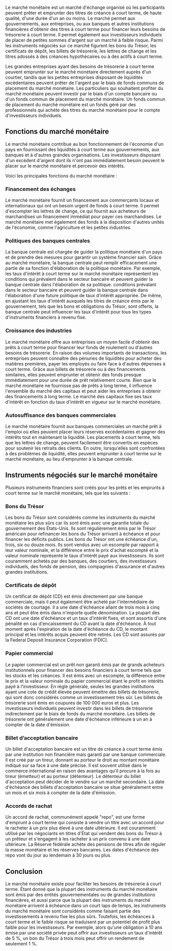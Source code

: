 Le marché monétaire est un marché d'échange organisé où les participants peuvent prêter et emprunter des titres de créance à court terme, de haute qualité, d'une durée d'un an ou moins. Le marché permet aux gouvernements, aux entreprises, ou aux banques et autres institutions financières d'obtenir des titres à court terme pour financer leurs besoins de trésorerie à court terme. Il permet également aux investisseurs individuels de placer de petites sommes d'argent sur un marché à faible risque. Parmi les instruments négociés sur ce marché figurent les bons du Trésor, les certificats de dépôt, les billets de trésorerie, les lettres de change et les titres adossés à des créances hypothécaires ou à des actifs à court terme.

Les grandes entreprises ayant des besoins de trésorerie à court terme peuvent emprunter sur le marché monétaire directement auprès d'un courtier, tandis que les petites entreprises disposant de liquidités excédentaires peuvent prêter de l'argent par le biais de fonds communs de placement du marché monétaire. Les particuliers qui souhaitent profiter du marché monétaire peuvent investir par le biais d'un compte bancaire ou d'un fonds commun de placement du marché monétaire. Un fonds commun de placement du marché monétaire est un fonds géré par des professionnels qui achète des titres du marché monétaire pour le compte d'investisseurs individuels.

## Fonctions du marché monétaire

Le marché monétaire contribue au bon fonctionnement de l'économie d'un pays en fournissant des liquidités à court terme aux gouvernements, aux banques et à d'autres grandes organisations. Les investisseurs disposant d'un excédent d'argent dont ils n'ont pas immédiatement besoin peuvent le placer sur le marché monétaire et percevoir des intérêts.

Voici les principales fonctions du marché monétaire :

### Financement des échanges

Le marché monétaire fournit un financement aux commerçants locaux et internationaux qui ont un besoin urgent de fonds à court terme. Il permet d'escompter les lettres de change, ce qui fournit aux acheteurs de marchandises un financement immédiat pour payer ces marchandises. Le marché monétaire met également des fonds à la disposition d'autres unités de l'économie, comme l'agriculture et les petites industries.

### Politiques des banques centrales

La banque centrale est chargée de guider la politique monétaire d'un pays et de prendre des mesures pour garantir un système financier sain. Grâce au marché monétaire, la banque centrale peut remplir efficacement une partie de sa fonction d'élaboration de la politique monétaire. Par exemple, les taux d'intérêt à court terme sur le marché monétaire représentent les conditions qui prévalent dans le secteur bancaire et peuvent guider la banque centrale dans l'élaboration de sa politique. conditions prévalant dans le secteur bancaire et peuvent guider la banque centrale dans l'élaboration d'une future politique de taux d'intérêt appropriée. De même, en ajustant les taux d'intérêt auxquels les titres de créance émis par le gouvernement, tels que les bons et obligations du Trésor, sont offerts, la banque centrale peut influencer les taux d'intérêt pour tous les types d'instruments financiers à revenu fixe.

### Croissance des industries

Le marché monétaire offre aux entreprises un moyen facile d'obtenir des prêts à court terme pour financer leur fonds de roulement ou d'autres besoins de trésorerie. En raison des volumes importants de transactions, les entreprises peuvent connaître des pénuries de liquidités pour acheter des matières premières, payer les employés ou faire face à d'autres dépenses à court terme. Grâce aux billets de trésorerie ou à des financements similaires, elles peuvent emprunter et obtenir des fonds presque immédiatement pour une durée de prêt relativement courte. Bien que le marché monétaire ne fournisse pas de prêts à long terme, il influence l'ensemble du marché des capitaux et peut aider les entreprises à obtenir des financements à long terme. Le marché des capitaux fixe ses taux d'intérêt en fonction du taux d'intérêt en vigueur sur le marché monétaire.

### Autosuffisance des banques commerciales

Le marché monétaire fournit aux banques commerciales un marché prêt à l'emploi où elles peuvent placer leurs réserves excédentaires et gagner des intérêts tout en maintenant la liquidité. Les placements à court terme, tels que les lettres de change, peuvent facilement être convertis en espèces pour soutenir les retraits des clients. En outre, lorsqu'elles sont confrontées à des problèmes de liquidité, elles peuvent emprunter à court terme sur le marché monétaire, au lieu d'emprunter à la banque centrale.

## Instruments négociés sur le marché monétaire

Plusieurs instruments financiers sont créés pour les prêts et les emprunts à court terme sur le marché monétaire, tels que les suivants :

### Bons du Trésor

Les bons du Trésor sont considérés comme les instruments du marché monétaire les plus sûrs car ils sont émis avec une garantie totale du gouvernement des États-Unis. Ils sont régulièrement émis par le Trésor américain pour refinancer les bons du Trésor arrivant à échéance et pour financer les déficits publics. Les bons du Trésor ont une échéance d'un, trois, six ou douze mois. Ils sont vendus avec un escompte par rapport à leur valeur nominale, et la différence entre le prix d'achat escompté et la valeur nominale représente le taux d'intérêt payé aux investisseurs. Ils sont couramment achetés par des banques, des courtiers, des investisseurs individuels, des fonds de pension, des compagnies d'assurance et d'autres grandes institutions.

### Certificats de dépôt

Un certificat de dépôt (CD) est émis directement par une banque commerciale, mais il peut également être acheté par l'intermédiaire de sociétés de courtage. Il a une date d'échéance allant de trois mois à cinq ans et peut être émis dans n'importe quelle dénomination. La plupart des CD ont une date d'échéance et un taux d'intérêt fixes, et sont assortis d'une pénalité en cas d'encaissement du CD avant la date d'échéance. À tout moment après l'expiration de la date d'échéance du CD, le montant principal et les intérêts acquis peuvent être retirés. Les CD sont assurés par la Federal Deposit Insurance Corporation (FDIC).

### Papier commercial

Le papier commercial est un prêt non garanti émis par de grands acheteurs institutionnels pour financer des besoins financiers à court terme tels que les stocks et les créances. Il est émis avec un escompte, la différence entre le prix et la valeur nominale du papier commercial étant le profit en intérêts payé à l'investisseur. En règle générale, seules les grandes institutions ayant une cote de crédit élevée peuvent émettre des billets de trésorerie, qui sont donc considérés comme un investissement très sûr. Les billets de trésorerie sont émis en coupures de 100 000 euros et plus. Les investisseurs individuels peuvent investir dans les billets de trésorerie indirectement par le biais de fonds du marché monétaire. Les billets de trésorerie ont généralement une date d'échéance inférieure à un an à compter de la date d'émission.

### Billet d’acceptation bancaire

Un billet d'acceptation bancaire est un titre de créance à court terme émis par une institution non financière mais garanti par une banque commerciale. Il est créé par un tireur, donnant au porteur le droit au montant monétaire indiqué sur sa face à une date précise. Il est souvent utilisé dans le commerce international en raison des avantages qu'il procure à la fois au tireur (émetteur) et au porteur (détenteur). Le détenteur du billet d'acceptation peut décider de le vendre sur un marché secondaire. La date d'échéance des billets d'acceptation bancaire se situe généralement entre un mois et six mois à compter de la date d'émission.

### Accords de rachat

Un accord de rachat, communément appelé "repo", est une forme d'emprunt à court terme qui consiste à vendre un titre avec un accord pour le racheter à un prix plus élevé à une date ultérieure. Il est couramment utilisé par les négociants en titres d'État qui vendent des bons du Trésor à un prêteur et s'engagent à les racheter à un prix convenu à une date ultérieure. La Réserve fédérale achète des pensions de titres afin de réguler la masse monétaire et les réserves bancaires. Les dates d'échéance des repo vont du jour au lendemain à 30 jours ou plus.

## Conclusion

Le marché monétaire existe pour faciliter les besoins de trésorerie à court terme. Étant donné que la plupart des instruments du marché monétaire sont émis par des entités gouvernementales ou de grandes institutions financières, et aussi parce que la plupart des instruments du marché monétaire arrivent à échéance dans un court laps de temps, les instruments du marché monétaire sont considérés comme faisant partie des investissements à revenu fixe les plus sûrs. Toutefois, les échéances à court terme et le faible risque se traduisent par un potentiel de profit plus faible pour les investisseurs. Par exemple, alors qu'une obligation à 10 ans émise par une société privée peut offrir aux investisseurs un taux d'intérêt de 5 %, un bon du Trésor à trois mois peut offrir un rendement de seulement 1 %.